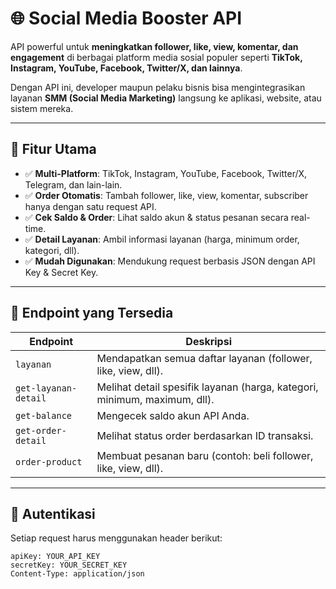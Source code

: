 # 🌐 Social Media Booster API  
API powerful untuk **meningkatkan follower, like, view, komentar, dan engagement** di berbagai platform media sosial populer seperti **TikTok, Instagram, YouTube, Facebook, Twitter/X, dan lainnya**.  

Dengan API ini, developer maupun pelaku bisnis bisa mengintegrasikan layanan **SMM (Social Media Marketing)** langsung ke aplikasi, website, atau sistem mereka.  

---

## 🚀 Fitur Utama
- ✅ **Multi-Platform**: TikTok, Instagram, YouTube, Facebook, Twitter/X, Telegram, dan lain-lain.  
- ✅ **Order Otomatis**: Tambah follower, like, view, komentar, subscriber hanya dengan satu request API.  
- ✅ **Cek Saldo & Order**: Lihat saldo akun & status pesanan secara real-time.  
- ✅ **Detail Layanan**: Ambil informasi layanan (harga, minimum order, kategori, dll).  
- ✅ **Mudah Digunakan**: Mendukung request berbasis JSON dengan API Key & Secret Key.  

---

## 📌 Endpoint yang Tersedia
| Endpoint             | Deskripsi                                                                 |
|----------------------|---------------------------------------------------------------------------|
| `layanan`            | Mendapatkan semua daftar layanan (follower, like, view, dll).             |
| `get-layanan-detail` | Melihat detail spesifik layanan (harga, kategori, minimum, maximum, dll). |
| `get-balance`        | Mengecek saldo akun API Anda.                                             |
| `get-order-detail`   | Melihat status order berdasarkan ID transaksi.                            |
| `order-product`      | Membuat pesanan baru (contoh: beli follower, like, view, dll).            |

---

## 🔑 Autentikasi
Setiap request harus menggunakan header berikut:  

```http
apiKey: YOUR_API_KEY
secretKey: YOUR_SECRET_KEY
Content-Type: application/json
